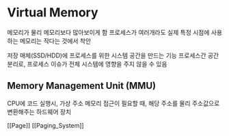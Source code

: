 # Virtual Memory
메모리가 물리 메모리보다 많아보이게 함
프로세스가 여러개라도 실제 특정 시점에 사용하는 메모리는 작다는 것에서 착안

저장 매체(SSD/HDD)에 프로세스를 위한 시스템 공간을 만드는 기능
프로세스간 공간 분리로, 프로세스 이슈가 전체 시스템에 영향을 주지 않을 수 있음

## Memory Management Unit (MMU)
CPU에 코드 실행시, 가상 주소 메모리 접근이 필요할 때, 해당 주소를 물리 주소값으로 변환해주는 하드웨어 장치

[[Page]] [[Paging_System]]
